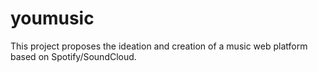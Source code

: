 # youmusic
This project proposes the ideation and creation of a music web platform based on Spotify/SoundCloud.
